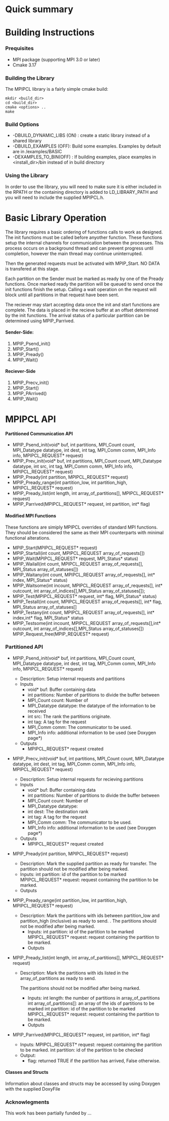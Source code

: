 # Quick summary

# Building Instructions
### Prequisites
- MPI package (supporting MPI 3.0 or later)
- Cmake 3.17

### Building the Library
The MPIPCL library is a fairly simple cmake build:
```
mkdir <build_dir>
cd <build_dir>
cmake <options> ..
make
```

### Build Options
 - -DBUILD_DYNAMIC_LIBS (ON) : create a static library instead of a shared library
 - -DBUILD_EXAMPLES (OFF): Build some examples. Examples by default are in <build>/examples/BASIC
 - -DEXAMPLES_TO_BIN(OFF) : If building examples, place examples in <install_dir>/bin instead of in build directory 

### Using the Library
In order to use the library, you will need to make sure it is either included in the RPATH or the containing directory is added to LD_LIBRARY_PATH
and you will need to include the supplied MPIPCL.h.  

# Basic Library Operation
The library requires a basic ordering of functions calls to work as designed. The init functions must be called before anyother function. These functions setup the internal channels for communication between the processes. This process occurs on a background thread and can prevent progress until completion, however the main thread may continue uninterrupted. 

Then the generated requests must be activated with MPIP_Start. NO DATA is transfered at this stage. 

Each partition on the Sender must be marked as ready by one of the Pready functions. Once marked ready the partition will be queued to send once the init functions finish the setup. Calling a wait operation on the request will block until all partitions in that request have been sent. 

The reciever may start accepting data once the init and start functions are complete. The data is placed in the recieve buffer at an offset determined by the init functions. The arrival status of a particular partition can be determined using MPIP_Parrived. 

####  Sender-Side:
1. MPIP_Psend_init()
2. MPIP_Start()
3. MPIP_Pready()
4. MPIP_Wait()

#### Reciever-Side
1. MPIP_Precv_init()
1. MPIP_Start()
1. MPIP_PArrived()
1. MPIP_Wait()

# MPIPCL API

#### Partitioned Communication API
- MPIP_Psend_init(void* buf, int partitions, MPI_Count count, MPI_Datatype datatype, int dest, int tag, MPI_Comm comm, MPI_Info info, MPIPCL_REQUEST* request)
- MPIP_Prev_init(void* buf, int partitions, MPI_Count count, MPI_Datatype datatype, int src, int tag, MPI_Comm comm, MPI_Info info, MPIPCL_REQUEST* request)
- MPIP_Pready(int partition, MPIPCL_REQUEST* request)
- MPIP_Pready_range(int partition_low, int partition_high, MPIPCL_REQUEST* request)
- MPIP_Pready_list(int length, int array_of_partitions[], MPIPCL_REQUEST* request)
- MPIP_Parrived(MPIPCL_REQUEST* request, int partition, int* flag)

#### Modified MPI Functions 
These functions are simiply MPIPCL overrides of standard MPI functions. They should be considered the same as their MPI counterparts with minimal functional alterations. 
- MPIP_Start(MPIPCL_REQUEST* request)
- MPIP_Startall(int count, MPIPCL_REQUEST array_of_requests[])
- MPIP_Wait(MPIPCL_REQUEST* request, MPI_Status* status)
- MPIP_Wailall(int count, MPIPCL_REQUEST array_of_requests[], MPI_Status array_of_statuses[])
- MPIP_Waitany(int count, MPIPCL_REQUEST array_of_requests[], int* index, MPI_Status* status)
- MPIP_Waitsome(int incount, MPIPCL_REQUEST array_of_requests[], int* outcount, int array_of_indices[],MPI_Status array_of_statuses[]);
- MPIP_Test(MPIPCL_REQUEST* request, int* flag, MPI_Status* status)
- MPIP_Testall(int count, MPIPCL_REQUEST array_of_requests[], int* flag, MPI_Status array_of_statuses[]
- MPIP_Testany(int count, MPIPCL_REQUEST array_of_requests[], int* index,int* flag, MPI_Status* status
- MPIP_Testsome(int incount, MPIPCL_REQUEST array_of_requests[],int* outcount, int array_of_indices[],MPI_Status array_of_statuses[])
MPIP_Request_free(MPIP_REQUEST* request)

### Partitioned API
- MPIP_Psend_init(void* buf, int partitions, MPI_Count count, MPI_Datatype datatype, int dest, int tag, MPI_Comm comm, MPI_Info info, MPIPCL_REQUEST* request)
    - Description: Setup internal requests and partitions
    - Inputs
        - void* buf: Buffer containing data
        - int partitions: Number of partitions to divide the buffer between
        - MPI_Count count: Number of 
        - MPI_Datatype datatype: the datatype of the information to be received
        - int src: The rank the partitions originate. 
        - int tag:  A tag for the request
        - MPI_Comm comm: The communicator to be used. 
        - MPI_Info info: additional information to be used (see Doxygen page*)
    - Outputs
        - MPIPCL_REQUEST* request created

- MPIP_Precv_init(void* buf, int partitions, MPI_Count count, MPI_Datatype datatype, int dest, int tag, MPI_Comm comm, MPI_Info info, MPIPCL_REQUEST* request)
    - Description: Setup internal requests for recieving partitions 
    - Inputs
        - void* buf: Buffer containing data
        - int partitions: Number of partitions to divide the buffer between
        - MPI_Count count: Number of 
        - MPI_Datatype datatype:  
        - int dest: The destination rank
        - int tag:  A tag for the request
        - MPI_Comm comm: The communicator to be used. 
        - MPI_Info info: additional information to be used (see Doxygen page*)
    - Outputs
        - MPIPCL_REQUEST* request created 


- MPIP_Pready(int partition, MPIPCL_REQUEST* request)
    - Description: Mark the supplied partition as ready for transfer. 
    The partition should not be modified after being marked. 
    - Inputs: 
        int partition: id of the partition to be marked
        MPIPCL_REQUEST* request: request containing the partition to be marked.        
    - Outputs

- MPIP_Pready_range(int partition_low, int partition_high, MPIPCL_REQUEST* request)
  - Description: Mark the partitions with ids between partition_low and partition_high (inclusive) as ready to send. . 
    The partitions should not be modified after being marked. 
    - Inputs: 
        int partition: id of the partition to be marked
        MPIPCL_REQUEST* request: request containing the partition to be marked.        
    - Outputs


- MPIP_Pready_list(int length, int array_of_partitions[], MPIPCL_REQUEST* request)
  - Description: Mark the partitions with ids listed in the array_of_partitions as ready to send.

    The partitions should not be modified after being marked. 
    - Inputs: 
        int length: the number of partitions in array_of_partitions
        int array_of_partitions[]: an array of the ids of partitions to be marked
        int partition: id of the partition to be marked
        MPIPCL_REQUEST* request: request containing the partition to be marked.        
    - Outputs


- MPIP_Parrived(MPIPCL_REQUEST* request, int partition, int* flag)
    
    - Inputs: 
        MPIPCL_REQUEST* request: request containing the partition to be marked.
        int partition: id of the partition to be checked
    - Output:
        - flag: returned TRUE if the partition has arrived, False otherwise. 

#### Classes and Structs
Information about classes and structs may be accessed by using Doxygen with the supplied DoxyFile


### Acknowlegments
This work has been partially funded by ...